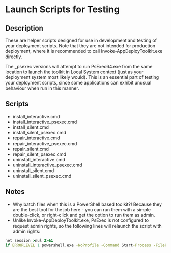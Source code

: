 # Launch Scripts for Testing

## Description

These are helper scripts designed for use in development and testing of your deployment scripts. Note that they are not intended for production deployment, where it is recommended to call Invoke-AppDeployToolkit.exe directly.

The _psexec versions will attempt to run PsExec64.exe from the same location to launch the toolkit in Local System context (just as your deployment system most likely would). This is an essential part of testing your deployment scripts, since some applications can exhibit unusual behaviour when run in this manner.

## Scripts

- install_interactive.cmd
- install_interactive_psexec.cmd
- install_silent.cmd
- install_silent_psexec.cmd
- repair_interactive.cmd
- repair_interactive_psexec.cmd
- repair_silent.cmd
- repair_silent_psexec.cmd
- uninstall_interactive.cmd
- uninstall_interactive_psexec.cmd
- uninstall_silent.cmd
- uninstall_silent_psexec.cmd

## Notes

- Why batch files when this is a PowerShell based toolkit?! Because they are the best tool for the job here - you can run them with a simple double-click, or right-click and get the option to run them as admin.
- Unlike Invoke-AppDeployToolkit.exe, PsExec is not configured to request admin rights, so the following lines will relaunch the script with admin rights:

```bat
net session >nul 2>&1
if ERRORLEVEL 1 powershell.exe -NoProfile -Command Start-Process -FilePath '%~0' -Verb RunAs & exit
```

